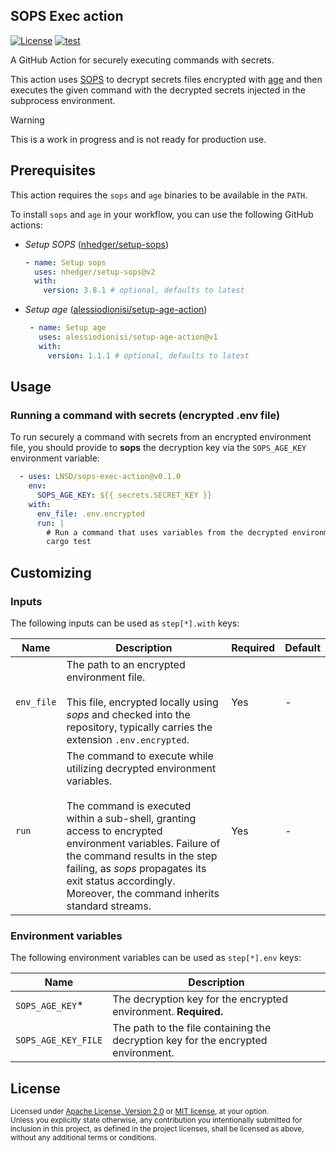SOPS Exec action
----------------

[![License](https://img.shields.io/badge/License-MIT%20OR%20Apache%202.0-blue.svg)](#license)
[![test](https://github.com/LNSD/sops-exec-action/actions/workflows/test.yaml/badge.svg)](https://github.com/LNSD/sops-exec-action/actions/workflows/test.yaml)

A GitHub Action for securely executing commands with secrets.

This action uses [SOPS](https://getsops.io/) to decrypt secrets files encrypted with [age](https://age-encryption.org/)
and then executes the given command with the decrypted secrets injected in the subprocess environment.

> [!Warning]
> This is a work in progress and is not ready for production use.

## Prerequisites

This action requires the `sops` and `age` binaries to be available in the `PATH`.

To install `sops` and `age` in your workflow, you can use the following GitHub actions:

- _Setup SOPS_ ([nhedger/setup-sops](https://github.com/marketplace/actions/setup-sops))

  ```yaml
  - name: Setup sops
    uses: nhedger/setup-sops@v2
    with:
      version: 3.8.1 # optional, defaults to latest
  ```

- _Setup age_ ([alessiodionisi/setup-age-action](https://github.com/marketplace/actions/setup-age))

   ```yaml
    - name: Setup age
      uses: alessiodionisi/setup-age-action@v1
      with:
        version: 1.1.1 # optional, defaults to latest
    ```

## Usage

### Running a command with secrets (encrypted .env file)

To run securely a command with secrets from an encrypted environment file, you should provide
to **sops** the decryption key via the `SOPS_AGE_KEY` environment variable:

```yaml
  - uses: LNSD/sops-exec-action@v0.1.0
    env:
      SOPS_AGE_KEY: ${{ secrets.SECRET_KEY }}
    with:
      env_file: .env.encrypted
      run: |
        # Run a command that uses variables from the decrypted environment file
        cargo test
```

## Customizing

### Inputs

The following inputs can be used as `step[*].with` keys:

| Name       | Description                                                                                                                                                                                                                                                                                                                             | Required | Default |
|------------|-----------------------------------------------------------------------------------------------------------------------------------------------------------------------------------------------------------------------------------------------------------------------------------------------------------------------------------------|----------|---------|
| `env_file` | The path to an encrypted environment file.<br/><br/> This file, encrypted locally using _sops_ and checked into the repository, typically carries the extension `.env.encrypted`.                                                                                                                                                       | Yes      | -       |
| `run`      | The command to execute while utilizing decrypted environment variables.<br/><br/>The command is executed within a sub-shell, granting access to encrypted environment variables. Failure of the command results in the step failing, as _sops_ propagates its exit status accordingly. Moreover, the command inherits standard streams. | Yes      | -       |

### Environment variables

The following environment variables can be used as `step[*].env` keys:

| Name                | Description                                                                       |
|---------------------|-----------------------------------------------------------------------------------|
| `SOPS_AGE_KEY`*     | The decryption key for the encrypted environment. **Required.**                   |
| `SOPS_AGE_KEY_FILE` | The path to the file containing the decryption key for the encrypted environment. |

## License

<sup>
Licensed under <a href="LICENSE-APACHE">Apache License, Version 2.0</a> or <a href="LICENSE-MIT">MIT license</a>, at your option.
</sup>

<br>

<sub>
Unless you explicitly state otherwise, any contribution you intentionally submitted for inclusion in this project,
as defined in the project licenses, shall be licensed as above, without any additional terms or conditions.
</sub>
